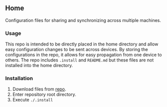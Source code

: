 ## Home
Configuration files for sharing and synchronizing across multiple machines.

### Usage
This repo is intended to be directly placed in the home directory and allow easy configuration changes to be sent across devices. By storing the configurations in the repo, it allows for easy propagation from one device to others. The repo includes `.install` and `README.md` but these files are not installed into the home directory.   

### Installation
1. Download files from [repo](https://github.com/nagyj2/home).
2. Enter repository root directory.
3. Execute `./.install`
